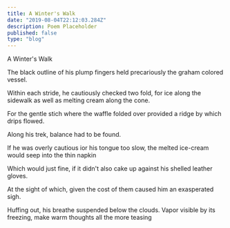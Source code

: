 ```yaml
---
title: A Winter's Walk
date: "2019-08-04T22:12:03.284Z"
description: Poem Placeholder  
published: false
type: "blog"
---
```



A Winter's Walk 

The black outline 
of his plump fingers 
held precariously 
the graham colored vessel. 

Within each stride, 
he cautiously checked two fold, 
for ice along the sidewalk 
as well as melting cream
along the cone. 

For the gentle stich where 
the waffle folded over 
provided a ridge by which 
drips flowed. 

Along his trek, 
balance had to be found. 

If he was overly cautious 
ior his tongue too slow, 
the melted ice-cream would seep
into the thin napkin 

Which would just fine, 
if it didn't also 
cake up against 
his shelled leather gloves. 

At the sight of which, 
given the cost of them
caused him an exasperated sigh. 

Huffing out, his breathe
suspended below the clouds. 
Vapor visible by its freezing, 
make warm thoughts
all the more teasing 